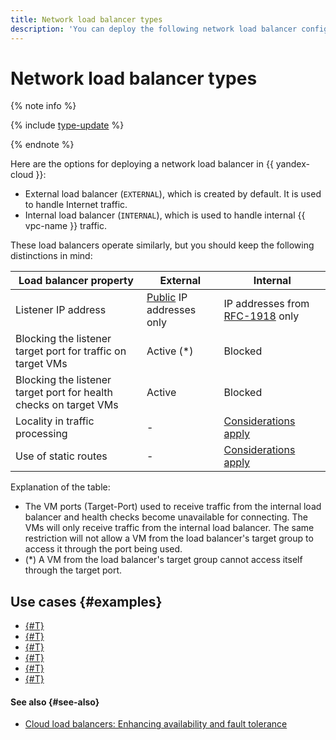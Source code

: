 ```yaml
---
title: Network load balancer types
description: 'You can deploy the following network load balancer configurations in {{ yandex-cloud }}: EXTERNAL to handle internet traffic and INTERNAL to handle internal {{ vpc-name }} traffic.'
---
```


# Network load balancer types

{% note info %}

{% include [type-update](../../_includes/network-load-balancer/type-update.md) %}

{% endnote %}

Here are the options for deploying a network load balancer in {{ yandex-cloud }}:

* External load balancer (`EXTERNAL`), which is created by default. It is used to handle Internet traffic.
* Internal load balancer (`INTERNAL`), which is used to handle internal {{ vpc-name }} traffic.

These load balancers operate similarly, but you should keep the following distinctions in mind:

| **Load balancer property** | **External** | **Internal**
| --- | --- | --- |
| Listener IP address | [Public](../../vpc/concepts/ips.md) IP addresses only | IP addresses from [RFC-1918](https://www.ietf.org/rfc/rfc1918.txt) only |
| Blocking the listener target port for traffic on target VMs | Active (*) | Blocked | 
| Blocking the listener target port for health checks on target VMs | Active | Blocked |
| Locality in traffic processing | - | [Considerations apply](./specifics.md#nlb-int-locality) |
| Use of static routes | - | [Considerations apply](./specifics.md#nlb-int-routing) |

Explanation of the table:
* The VM ports (Target-Port) used to receive traffic from the internal load balancer and health checks become unavailable for connecting.
The VMs will only receive traffic from the internal load balancer. The same restriction will not allow a VM from the load balancer's target group to access it through the port being used.
* (*) A VM from the load balancer's target group cannot access itself through the target port.


## Use cases {#examples}

* [{#T}](../tutorials/mssql-alwayson-lb.md)
* [{#T}](../tutorials/vpc-cr-access.md)
* [{#T}](../tutorials/storage-vpc-access.md)
* [{#T}](../tutorials/route-switcher.md)
* [{#T}](../tutorials/dns-integration.md)
* [{#T}](../tutorials/migration-from-nlb-to-alb/index.md)

#### See also {#see-also}

* [Cloud load balancers: Enhancing availability and fault tolerance](https://yandex.cloud/ru/blog/posts/2025/04/load-balancers-guide)